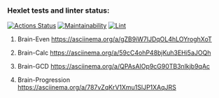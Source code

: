 ### Hexlet tests and linter status:
[![Actions Status](https://github.com/Wenn911/frontend-project-lvl1/workflows/hexlet-check/badge.svg)](https://github.com/Wenn911/frontend-project-lvl1/actions)
[![Maintainability](https://api.codeclimate.com/v1/badges/a99a88d28ad37a79dbf6/maintainability)](https://codeclimate.com/github/codeclimate/codeclimate/maintainability)
[![Lint](https://github.com/Wenn911/frontend-project-lvl1/actions/workflows/eslint-check.yml/badge.svg)](https://github.com/Wenn911/frontend-project-lvl1/actions/workflows/eslint-check.yml)


1. Brain-Even https://asciinema.org/a/gZB9iW7lJDqOL4hLOYroghXoT

2. Brain-Calc https://asciinema.org/a/59cC4ohP48bjKuh3EHi5aJOQh

3. Brain-GCD https://asciinema.org/a/QPAsAIOp9cG90TB3nlkjb9qAc

4. Brain-Progression https://asciinema.org/a/787vZqKrV1Xmu1SlJP1XAqJRS
